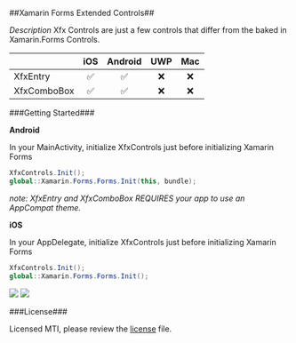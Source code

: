 ##Xamarin Forms Extended Controls##

*Description*
Xfx Controls are just a few controls that differ from the baked in Xamarin.Forms Controls.

|               | iOS                | Android            | UWP | Mac |
| ------------- |:------------------:|:------------------:|:---:|:---:|
| XfxEntry      | :white_check_mark: | :white_check_mark: | :x: | :x: |
| XfxComboBox   | :white_check_mark: | :white_check_mark: | :x: | :x: |

###Getting Started###

**Android**

In your MainActivity, initialize XfxControls just before initializing Xamarin Forms

```csharp
XfxControls.Init();
global::Xamarin.Forms.Forms.Init(this, bundle);
```

*note: XfxEntry and XfxComboBox REQUIRES your app to use an AppCompat theme.*

**iOS**

In your AppDelegate, initialize XfxControls just before initializing Xamarin Forms

```csharp
XfxControls.Init();
global::Xamarin.Forms.Forms.Init();
```

![](https://github.com/XamFormsExtended/Xfx.Controls/raw/master/resources/xfx.controls.ios.gif)
![](https://github.com/XamFormsExtended/Xfx.Controls/raw/master/resources/xfx.controls.droid.gif)

###License###

Licensed MTI, please review the [license](license) file.